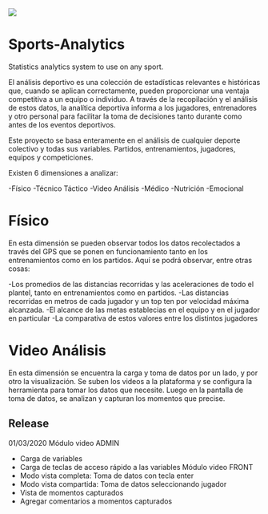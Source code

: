<img src="https://wepicksports.com/wp-content/uploads/2015/02/sports-analytics-logo.svg" >

# Sports-Analytics
Statistics analytics system to use on any sport.

El análisis deportivo es una colección de estadísticas relevantes e históricas que, cuando se aplican correctamente, pueden proporcionar una ventaja competitiva a un equipo o individuo. A través de la recopilación y el análisis de estos datos, la analítica deportiva informa a los jugadores, entrenadores y otro personal para facilitar la toma de decisiones tanto durante como antes de los eventos deportivos.

  Este proyecto se basa enteramente en el análisis de cualquier deporte colectivo y todas sus variables. Partidos, entrenamientos, jugadores, equipos y competiciones.
  
  Existen 6 dimensiones a analizar:
  
  -Físico
  -Técnico Táctico
  -Video Análisis
  -Médico
  -Nutrición
  -Emocional
  
  # Físico
  
  En esta dimensión se pueden observar todos los datos recolectados a través del GPS que se ponen en funcionamiento tanto en los entrenamientos como en los partidos.
  Aquí se podrá observar, entre otras cosas:
  
  -Los promedios de las distancias recorridas y las aceleraciones de todo el plantel, tanto en entrenamientos como en partidos.
  -Las distancias recorridas en metros de cada jugador y un top ten por velocidad máxima alcanzada.
  -El alcance de las metas establecias en el equipo y en el jugador en particular
  -La comparativa de estos valores entre los distintos jugadores
  
  
  # Video Análisis
  
  En esta dimensión se encuentra la carga y toma de datos por un lado, y por otro la visualización. Se suben los videos a la plataforma y se configura la herramienta para tomar los datos que necesite. Luego en la pantalla de toma de datos, se analizan y capturan los momentos que precise. 
  
  ## Release
  01/03/2020
  Módulo video ADMIN
  - Carga de variables
  - Carga de teclas de acceso rápido a las variables
  Módulo video FRONT
  - Modo vista completa: Toma de datos con tecla enter
  - Modo vista compartida: Toma de datos seleccionando jugador
  - Vista de momentos capturados
  - Agregar comentarios a momentos capturados

  
  
  
  
